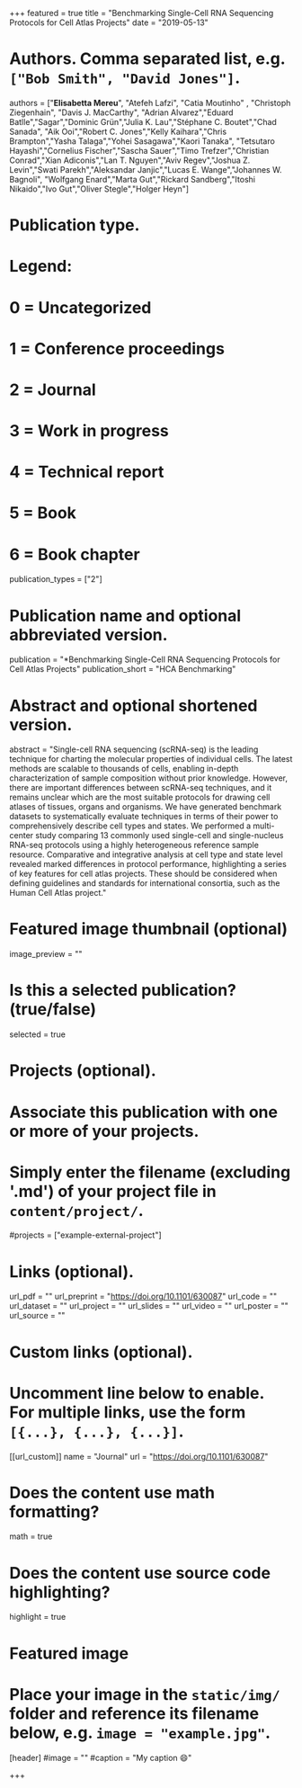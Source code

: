 +++
featured = true
title = "Benchmarking Single-Cell RNA Sequencing Protocols for Cell Atlas Projects"
date = "2019-05-13"

# Authors. Comma separated list, e.g. `["Bob Smith", "David Jones"]`.

authors = ["**Elisabetta Mereu**", "Atefeh Lafzi", "Catia Moutinho" , "Christoph Ziegenhain", "Davis J. MacCarthy",
"Adrian Alvarez","Eduard Batlle","Sagar","Dominic Grün","Julia K. Lau","Stéphane C. Boutet","Chad Sanada",
"Aik Ooi","Robert C. Jones","Kelly Kaihara","Chris Brampton","Yasha Talaga","Yohei Sasagawa","Kaori Tanaka",
"Tetsutaro Hayashi","Cornelius Fischer","Sascha Sauer","Timo Trefzer","Christian Conrad","Xian Adiconis","Lan T. Nguyen","Aviv Regev","Joshua Z. Levin","Swati Parekh","Aleksandar Janjic","Lucas E. Wange","Johannes W. Bagnoli",
"Wolfgang Enard","Marta Gut","Rickard Sandberg","Itoshi Nikaido","Ivo Gut","Oliver Stegle","Holger Heyn"]

# Publication type.
# Legend:
# 0 = Uncategorized
# 1 = Conference proceedings
# 2 = Journal
# 3 = Work in progress
# 4 = Technical report
# 5 = Book
# 6 = Book chapter
publication_types = ["2"]

# Publication name and optional abbreviated version.
publication = "*Benchmarking Single-Cell RNA Sequencing Protocols for Cell Atlas Projects"
publication_short = "HCA Benchmarking"


# Abstract and optional shortened version.
abstract = "Single-cell RNA sequencing (scRNA-seq) is the leading technique for charting the molecular properties of individual cells. The latest methods are scalable to thousands of cells, enabling in-depth characterization of sample composition without prior knowledge. However, there are important differences between scRNA-seq techniques, and it remains unclear which are the most suitable protocols for drawing cell atlases of tissues, organs and organisms. We have generated benchmark datasets to systematically evaluate techniques in terms of their power to comprehensively describe cell types and states. We performed a multi-center study comparing 13 commonly used single-cell and single-nucleus RNA-seq protocols using a highly heterogeneous reference sample resource. Comparative and integrative analysis at cell type and state level revealed marked differences in protocol performance, highlighting a series of key features for cell atlas projects. These should be considered when defining guidelines and standards for international consortia, such as the Human Cell Atlas project."

# Featured image thumbnail (optional)
image_preview = ""

# Is this a selected publication? (true/false)
selected = true

# Projects (optional).
#   Associate this publication with one or more of your projects.
#   Simply enter the filename (excluding '.md') of your project file in `content/project/`.
#projects = ["example-external-project"]

# Links (optional).
url_pdf = ""
url_preprint = "https://doi.org/10.1101/630087"
url_code = ""
url_dataset = ""
url_project = ""
url_slides = ""
url_video = ""
url_poster = ""
url_source = ""

# Custom links (optional).
#   Uncomment line below to enable. For multiple links, use the form `[{...}, {...}, {...}]`.
[[url_custom]]
name = "Journal"
url = "https://doi.org/10.1101/630087"

# Does the content use math formatting?
math = true

# Does the content use source code highlighting?
highlight = true
  
# Featured image
# Place your image in the `static/img/` folder and reference its filename below, e.g. `image = "example.jpg"`.
[header]
#image = ""
#caption = "My caption :smile:"

+++


